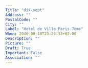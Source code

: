 ```yaml
---
Title: "dix-sept"
Address: ""
PostalCode: ""
City: ""
Label: "Hotel de Ville Paris 7ème"
When: 2046-09-18T23:23:33+02:00
Description: ""
Picture: ""
Draft: True
Important: False
Association: ""
---
```

